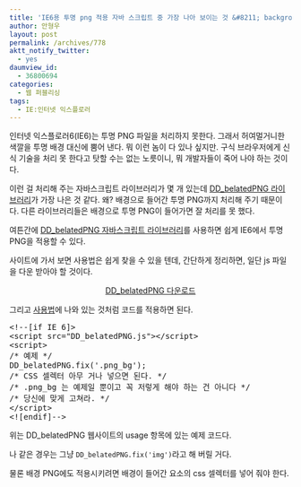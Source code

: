 ```yaml
---
title: 'IE6용 투명 png 적용 자바 스크립트 중 가장 나아 보이는 것 &#8211; background 이미지까지 처리해 주는 DD_belatedPNG'
author: 안형우
layout: post
permalink: /archives/778
aktt_notify_twitter:
  - yes
daumview_id:
  - 36800694
categories:
  - 웹 퍼블리싱
tags:
  - IE:인터넷 익스플로러
---
```

인터넷 익스플로러6(IE6)는 투명 PNG 파일을 처리하지 못한다. 그래서 허여멀거니한 색깔을 투명 배경 대신에 뿜어 낸다. 뭐 이런 놈이 다 있나 싶지만. 구식 브라우저에게 신식 기술을 처리 못 한다고 탓할 수는 없는 노릇이니, 뭐 개발자들이 죽어 나야 하는 것이다.

이런 걸 처리해 주는 자바스크립트 라이브러리가 몇 개 있는데 <a href="http://www.dillerdesign.com/experiment/DD_belatedPNG/" target="_blank">DD_belatedPNG 라이브러리</a>가 가장 나은 것 같다. 왜? 배경으로 들어간 투명 PNG까지 처리해 주기 때문이다. 다른 라이브러리들은 배경으로 투명 PNG이 들어가면 잘 처리를 못 했다.

여튼간에 <a href="http://www.dillerdesign.com/experiment/DD_belatedPNG/" target="_blank">DD_belatedPNG 자바스크립트 라이브러리</a>를 사용하면 쉽게 IE6에서 투명 PNG을 적용할 수 있다.

사이트에 가서 보면 사용법은 쉽게 찾을 수 있을 텐데, 간단하게 정리하면, 일단 js 파일을 다운 받아야 할 것이다.

<p style="text-align: center;">
  <a href="http://www.dillerdesign.com/experiment/DD_belatedPNG/#download" target="_blank">DD_belatedPNG 다운로드</a>
</p>

그리고 <a href="http://www.dillerdesign.com/experiment/DD_belatedPNG/#usage" target="_blank">사용법</a>에 나와 있는 것처럼 코드를 적용하면 된다.

<pre class="brush:html">&lt;!--[if IE 6]&gt;
&lt;script src="DD_belatedPNG.js"&gt;&lt;/script&gt;
&lt;script&gt;
/* 예제 */
DD_belatedPNG.fix(&#039;.png_bg&#039;);
/* CSS 셀렉터 아무 거나 넣으면 된다. */
/* .png_bg 는 예제일 뿐이고 꼭 저렇게 해야 하는 건 아니다 */
/* 당신에 맞게 고쳐라. */
&lt;/script&gt;
&lt;![endif]--&gt;</pre>

위는 DD_belatedPNG 웹사이트의 usage 항목에 있는 예제 코드다.

나 같은 경우는 그냥 `DD_belatedPNG.fix('img')`라고 해 버릴 거다.

물론 배경 PNG에도 적용시키려면 배경이 들어간 요소의 css 셀렉터를 넣어 줘야 한다.